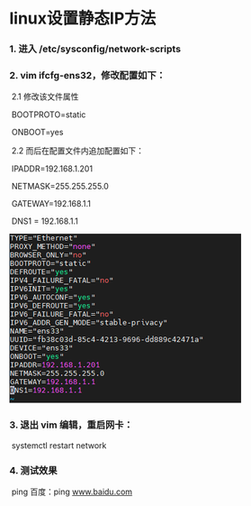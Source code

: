# linux设置静态IP方法

### 1. 进入 /etc/sysconfig/network-scripts

### 2. vim ifcfg-ens32，修改配置如下：

​	2.1 修改该文件属性

​		BOOTPROTO=static 

​    	ONBOOT=yes

​	2.2 而后在配置文件内追加配置如下：

​		IPADDR=192.168.1.201   

​		NETMASK=255.255.255.0 

​		GATEWAY=192.168.1.1

​		DNS1 = 192.168.1.1

![1](.\res\1.PNG)

### 3. 退出 vim 编辑，重启网卡：

​	systemctl restart network

### 4. 测试效果

​	ping 百度：ping www.baidu.com